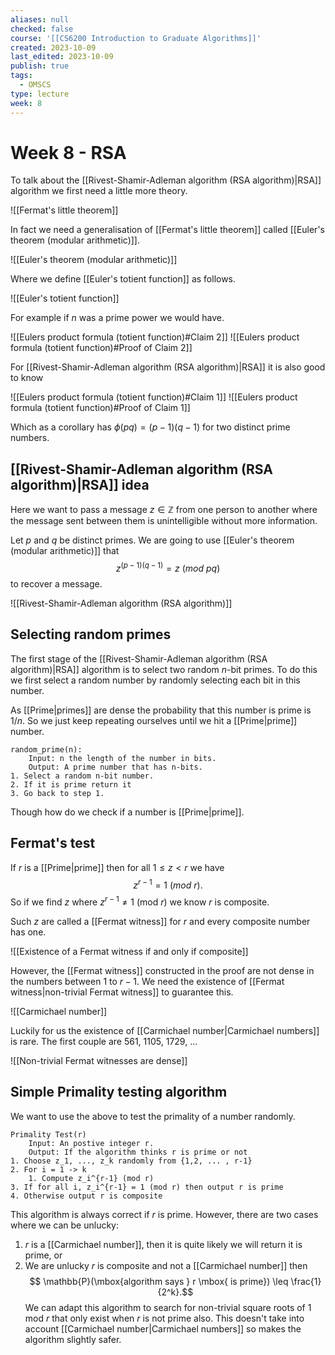 ```yaml
---
aliases: null
checked: false
course: '[[CS6200 Introduction to Graduate Algorithms]]'
created: 2023-10-09
last_edited: 2023-10-09
publish: true
tags:
  - OMSCS
type: lecture
week: 8
---
```

# Week 8 - RSA

To talk about the [[Rivest-Shamir-Adleman algorithm (RSA algorithm)|RSA]] algorithm we first need a little more theory.

![[Fermat's little theorem]]

In fact we need a generalisation of [[Fermat's little theorem]] called [[Euler's theorem (modular arithmetic)]].

![[Euler's theorem (modular arithmetic)]]

Where we define [[Euler's totient function]] as follows.

![[Euler's totient function]]

For example if $n$ was a prime power we would have.

![[Eulers product formula (totient function)#Claim 2]]
![[Eulers product formula (totient function)#Proof of Claim 2]]

For [[Rivest-Shamir-Adleman algorithm (RSA algorithm)|RSA]] it is also good to know

![[Eulers product formula (totient function)#Claim 1]]
![[Eulers product formula (totient function)#Proof of Claim 1]]

Which as a corollary has $\phi(pq) = (p-1)(q-1)$ for two distinct prime numbers.

## [[Rivest-Shamir-Adleman algorithm (RSA algorithm)|RSA]] idea

Here we want to pass a message $z \in \mathbb{Z}$ from one person to another where the message sent between them is unintelligible without more information.

Let $p$ and $q$ be distinct primes. We are going to use [[Euler's theorem (modular arithmetic)]] that
$$z^{(p-1)(q-1)} = z \ (mod \ pq)$$
to recover a message.

![[Rivest-Shamir-Adleman algorithm (RSA algorithm)]]

## Selecting random primes

The first stage of the [[Rivest-Shamir-Adleman algorithm (RSA algorithm)|RSA]] algorithm is to select two random $n$-bit primes. To do this we first select a random number by randomly selecting each bit in this number.

As [[Prime|primes]] are dense the probability that this number is prime is $1/n$. So we just keep repeating ourselves until we hit a [[Prime|prime]] number.

```pseudocode
random_prime(n):
	Input: n the length of the number in bits.
	Output: A prime number that has n-bits.
1. Select a random n-bit number.
2. If it is prime return it
3. Go back to step 1.
```

Though how do we check if a number is [[Prime|prime]].

## Fermat's test

If $r$ is a [[Prime|prime]] then for all $1 \leq z < r$ we have
$$z^{r-1} = 1 \ (mod \ r).$$
So if we find $z$ where $z^{r-1} \not = 1$ (mod $r$) we know $r$ is composite.

Such $z$ are called a [[Fermat witness]] for $r$ and every composite number has one.

![[Existence of a Fermat witness if and only if composite]]

However, the [[Fermat witness]] constructed in the proof are not dense in the numbers between $1$ to $r-1$. We need the existence of [[Fermat witness|non-trivial Fermat witness]] to guarantee this.

![[Carmichael number]]

Luckily for us the existence of [[Carmichael number|Carmichael numbers]] is rare. The first couple are 561, 1105, 1729, ...

![[Non-trivial Fermat witnesses are dense]]

## Simple Primality testing algorithm

We want to use the above to test the primality of a number randomly.

```pseudocode
Primality Test(r)
	Input: An postive integer r.
	Output: If the algorithm thinks r is prime or not
1. Choose z_1, ..., z_k randomly from {1,2, ... , r-1}
2. For i = 1 -> k
	1. Compute z_i^{r-1} (mod r)
3. If for all i, z_i^{r-1} = 1 (mod r) then output r is prime
4. Otherwise output r is composite
```

This algorithm is always correct if $r$ is prime. However, there are two cases where we can be unlucky:
1. $r$ is a [[Carmichael number]], then it is quite likely we will return it is prime, or
2. We are unlucky $r$ is composite and not a [[Carmichael number]] then
$$ \mathbb{P}(\mbox{algorithm says } r \mbox{ is prime}) \leq \frac{1}{2^k}.$$
We can adapt this algorithm to search for non-trivial square roots of 1 mod $r$ that only exist when $r$ is not prime also. This doesn't take into account [[Carmichael number|Carmichael numbers]] so makes the algorithm slightly safer.


